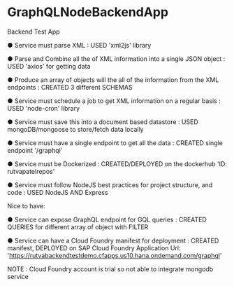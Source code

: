 # GraphQLNodeBackendApp
Backend Test App

● Service must parse XML : USED 'xml2js' library

● Parse and Combine all the of XML information into a single JSON object : USED 'axios' for getting data

● Produce an array of objects will the all of the information from the XML endpoints : CREATED 3 different SCHEMAS

● Service must schedule a job to get XML information on a regular basis : USED 'node-cron' library

● Service must save this into a document based datastore : USED mongoDB/mongoose to store/fetch data locally

● Service must have a single endpoint to get all the data : CREATED single endpoint '/graphql'

● Service must be Dockerized : CREATED/DEPLOYED on the dockerhub 'ID: rutvapatelrepos'

● Service must follow NodeJS best practices for project structure, and code : USED NodeJS AND Express

Nice to have: 

● Service can expose GraphQL endpoint for GQL queries : CREATED QUERIES for different array of object with FILTER

● Service can have a Cloud Foundry manifest for deployment : CREATED manifest, DEPLOYED on SAP Cloud Foundry Application Url: 'https://rutvabackendtestdemo.cfapps.us10.hana.ondemand.com/graphql'

NOTE : Cloud Foundry account is trial so not able to integrate mongodb service
